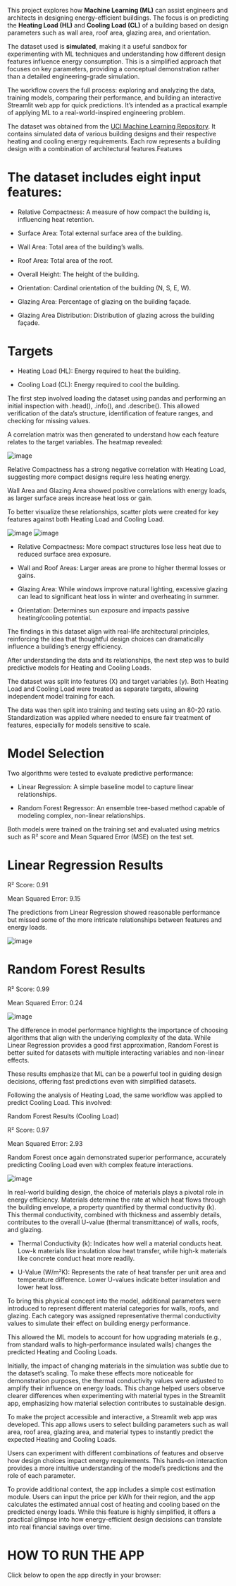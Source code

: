This project explores how **Machine Learning (ML)** can assist engineers and architects in designing energy-efficient buildings. The focus is on predicting the **Heating Load (HL)** and **Cooling Load (CL)** of a building based on design parameters such as wall area, roof area, glazing area, and orientation.

The dataset used is **simulated**, making it a useful sandbox for experimenting with ML techniques and understanding how different design features influence energy consumption. This is a simplified approach that focuses on key parameters, providing a conceptual demonstration rather than a detailed engineering-grade simulation.

The workflow covers the full process: exploring and analyzing the data, training models, comparing their performance, and building an interactive Streamlit web app for quick predictions. It’s intended as a practical example of applying ML to a real-world-inspired engineering problem.


The dataset was obtained from the [UCI Machine Learning Repository](https://archive.ics.uci.edu/ml/datasets/energy+efficiency). It contains simulated data of various building designs and their respective heating and cooling energy requirements. Each row represents a building design with a combination of architectural features.Features

# The dataset includes eight input features:

* Relative Compactness: A measure of how compact the building is, influencing heat retention.

* Surface Area: Total external surface area of the building.

* Wall Area: Total area of the building’s walls.

* Roof Area: Total area of the roof.

* Overall Height: The height of the building.

* Orientation: Cardinal orientation of the building (N, S, E, W).

* Glazing Area: Percentage of glazing on the building façade.

* Glazing Area Distribution: Distribution of glazing across the building façade.

# Targets

* Heating Load (HL): Energy required to heat the building.

* Cooling Load (CL): Energy required to cool the building.

The first step involved loading the dataset using pandas and performing an initial inspection with .head(), .info(), and .describe(). This allowed verification of the data’s structure, identification of feature ranges, and checking for missing values.

A correlation matrix was then generated to understand how each feature relates to the target variables. The heatmap revealed:

![image](https://github.com/user-attachments/assets/5715b86e-59fc-438a-9fe8-24be71528adc)

Relative Compactness has a strong negative correlation with Heating Load, suggesting more compact designs require less heating energy.

Wall Area and Glazing Area showed positive correlations with energy loads, as larger surface areas increase heat loss or gain.

To better visualize these relationships, scatter plots were created for key features against both Heating Load and Cooling Load.

![image](https://github.com/user-attachments/assets/cf9f7003-7816-4451-8c8c-78954bec35cf)   ![image](https://github.com/user-attachments/assets/811bb3c3-8384-4738-8e72-f3f7cc05a201)



* Relative Compactness: More compact structures lose less heat due to reduced surface area exposure.

* Wall and Roof Areas: Larger areas are prone to higher thermal losses or gains.

* Glazing Area: While windows improve natural lighting, excessive glazing can lead to significant heat loss in winter and overheating in summer.

* Orientation: Determines sun exposure and impacts passive heating/cooling potential.

The findings in this dataset align with real-life architectural principles, reinforcing the idea that thoughtful design choices can dramatically influence a building’s energy efficiency.

After understanding the data and its relationships, the next step was to build predictive models for Heating and Cooling Loads.

The dataset was split into features (X) and target variables (y). Both Heating Load and Cooling Load were treated as separate targets, allowing independent model training for each.

The data was then split into training and testing sets using an 80-20 ratio. Standardization was applied where needed to ensure fair treatment of features, especially for models sensitive to scale.

# Model Selection

Two algorithms were tested to evaluate predictive performance:

* Linear Regression: A simple baseline model to capture linear relationships.

* Random Forest Regressor: An ensemble tree-based method capable of modeling complex, non-linear relationships.

Both models were trained on the training set and evaluated using metrics such as R² score and Mean Squared Error (MSE) on the test set.

# Linear Regression Results

R² Score: 0.91

Mean Squared Error: 9.15

The predictions from Linear Regression showed reasonable performance but missed some of the more intricate relationships between features and energy loads.


![image](https://github.com/user-attachments/assets/56ac2ab4-2a25-4287-ac40-b9997fef75e2)

# Random Forest Results

R² Score: 0.99

Mean Squared Error: 0.24


![image](https://github.com/user-attachments/assets/7d9b9615-1678-4e79-b4bc-a0234a22d6e9)


The difference in model performance highlights the importance of choosing algorithms that align with the underlying complexity of the data. While Linear Regression provides a good first approximation, Random Forest is better suited for datasets with multiple interacting variables and non-linear effects.

These results emphasize that ML can be a powerful tool in guiding design decisions, offering fast predictions even with simplified datasets.

Following the analysis of Heating Load, the same workflow was applied to predict Cooling Load. This involved:

Random Forest Results (Cooling Load)

R² Score: 0.97

Mean Squared Error: 2.93

Random Forest once again demonstrated superior performance, accurately predicting Cooling Load even with complex feature interactions.

![image](https://github.com/user-attachments/assets/497a5384-c4b6-4538-b499-530e6a69d2b1)


In real-world building design, the choice of materials plays a pivotal role in energy efficiency. Materials determine the rate at which heat flows through the building envelope, a property quantified by thermal conductivity (k). This thermal conductivity, combined with thickness and assembly details, contributes to the overall U-value (thermal transmittance) of walls, roofs, and glazing.

* Thermal Conductivity (k): Indicates how well a material conducts heat. Low-k materials like insulation slow heat transfer, while high-k materials like concrete conduct heat more readily.

* U-Value (W/m²K): Represents the rate of heat transfer per unit area and temperature difference. Lower U-values indicate better insulation and lower heat loss.

To bring this physical concept into the model, additional parameters were introduced to represent different material categories for walls, roofs, and glazing. Each category was assigned representative thermal conductivity values to simulate their effect on building energy performance.

This allowed the ML models to account for how upgrading materials (e.g., from standard walls to high-performance insulated walls) changes the predicted Heating and Cooling Loads.

Initially, the impact of changing materials in the simulation was subtle due to the dataset’s scaling. To make these effects more noticeable for demonstration purposes, the thermal conductivity values were adjusted to amplify their influence on energy loads. This change helped users observe clearer differences when experimenting with material types in the Streamlit app, emphasizing how material selection contributes to sustainable design.

To make the project accessible and interactive, a Streamlit web app was developed. This app allows users to select building parameters such as wall area, roof area, glazing area, and material types to instantly predict the expected Heating and Cooling Loads.

Users can experiment with different combinations of features and observe how design choices impact energy requirements. This hands-on interaction provides a more intuitive understanding of the model’s predictions and the role of each parameter.

To provide additional context, the app includes a simple cost estimation module. Users can input the price per kWh for their region, and the app calculates the estimated annual cost of heating and cooling based on the predicted energy loads. While this feature is highly simplified, it offers a practical glimpse into how energy-efficient design decisions can translate into real financial savings over time.


# HOW TO RUN THE APP

Click below to open the app directly in your browser:











